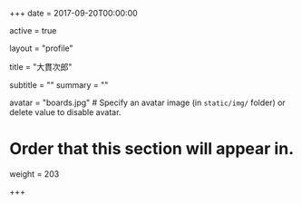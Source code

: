 +++
date = 2017-09-20T00:00:00

active = true

layout = "profile"

title = "大貫次郎"

subtitle = ""
summary = ""

avatar = "boards.jpg"  # Specify an avatar image (in `static/img/` folder) or delete value to disable avatar.

# Order that this section will appear in.
weight = 203

+++
